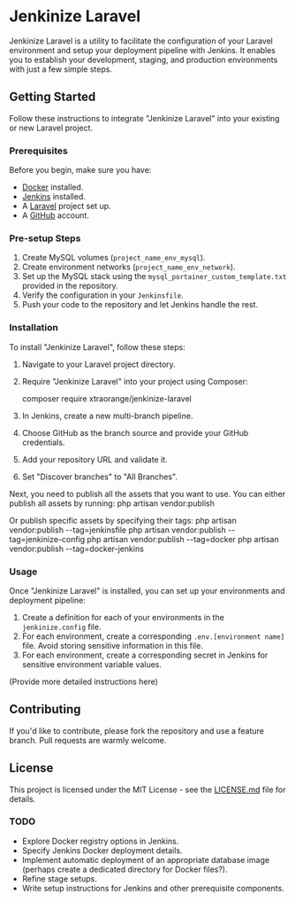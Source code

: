 # Jenkinize Laravel

Jenkinize Laravel is a utility to facilitate the configuration of your Laravel environment and setup your deployment pipeline with Jenkins. It enables you to establish your development, staging, and production environments with just a few simple steps.

## Getting Started

Follow these instructions to integrate "Jenkinize Laravel" into your existing or new Laravel project.

### Prerequisites

Before you begin, make sure you have:

- [Docker](https://www.docker.com/) installed.
- [Jenkins](https://www.jenkins.io/) installed.
- A [Laravel](https://laravel.com/) project set up.
- A [GitHub](https://github.com/) account.

### Pre-setup Steps

1. Create MySQL volumes (`project_name_env_mysql`).
2. Create environment networks (`project_name_env_network`).
3. Set up the MySQL stack using the `mysql_portainer_custom_template.txt` provided in the repository.
4. Verify the configuration in your `Jenkinsfile`.
5. Push your code to the repository and let Jenkins handle the rest.

### Installation

To install "Jenkinize Laravel", follow these steps:

1. Navigate to your Laravel project directory.
2. Require "Jenkinize Laravel" into your project using Composer:

   composer require xtraorange/jenkinize-laravel


3. In Jenkins, create a new multi-branch pipeline.
4. Choose GitHub as the branch source and provide your GitHub credentials.
5. Add your repository URL and validate it.
6. Set "Discover branches" to "All Branches".

Next, you need to publish all the assets that you want to use. You can either publish all assets by running:
  php artisan vendor:publish

Or publish specific assets by specifying their tags:
  php artisan vendor:publish --tag=jenkinsfile
  php artisan vendor:publish --tag=jenkinize-config
  php artisan vendor:publish --tag=docker
  php artisan vendor:publish --tag=docker-jenkins



### Usage

Once "Jenkinize Laravel" is installed, you can set up your environments and deployment pipeline:

1. Create a definition for each of your environments in the `jenkinize.config` file.
2. For each environment, create a corresponding `.env.[environment name]` file. Avoid storing sensitive information in this file.
3. For each environment, create a corresponding secret in Jenkins for sensitive environment variable values.

(Provide more detailed instructions here)

## Contributing

If you'd like to contribute, please fork the repository and use a feature branch. Pull requests are warmly welcome.

## License

This project is licensed under the MIT License - see the [LICENSE.md](LICENSE.md) file for details.

### TODO

- Explore Docker registry options in Jenkins.
- Specify Jenkins Docker deployment details.
- Implement automatic deployment of an appropriate database image (perhaps create a dedicated directory for Docker files?).
- Refine stage setups.
- Write setup instructions for Jenkins and other prerequisite components.
